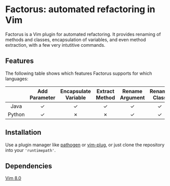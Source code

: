 # Factorus: automated refactoring in Vim

Factorus is a Vim plugin for automated refactoring. It provides 
renaming of methods and classes, encapsulation of variables, 
and even method extraction, with a few very intutitive commands.

## Features

The following table shows which features Factorus supports for
which languages:

|              | Add Parameter|Encapsulate Variable|Extract Method|Rename Argument|Rename Class|Rename Method |Rename Field|
|:------------:|:------------:|:------------------:|:------------:|:-------------:|:----------:|:------------:|:----------:|
|     Java     |   &#10003;   |      &#10003;      |   &#10003;   |    &#10003;   |  &#10003;  |   &#10003;   |  &#10003;  |
|    Python    |   &#10003;   |      &#10007;      |   &#10007;   |    &#10003;   |  &#10003;  |   &#10003;   |  &#10007;  |


## Installation

Use a plugin manager like [pathogen](https://github.com/tpope/vim-pathogen) or [vim-plug](https://github.com/junegunn/vim-plug), or just clone the repository into your `'runtimepath'`. 

## Dependencies

[Vim 8.0](http://www.vim.org/)
